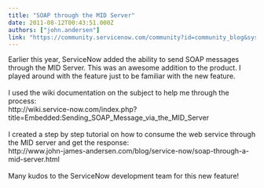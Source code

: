```yaml
---
title: "SOAP through the MID Server"
date: 2011-08-12T00:43:51.000Z
authors: ["john.andersen"]
link: "https://community.servicenow.com/community?id=community_blog&sys_id=ee6c6ea1dbd0dbc01dcaf3231f961982"
---
```

<p>Earlier this year, ServiceNow added the ability to send SOAP messages through the MID Server. This was an awesome addition to the product. I played around with the feature just to be familiar with the new feature.<br /><br />I used the wiki documentation on the subject to help me through the process:<br />http://wiki.service-now.com/index.php?title=Embedded:Sending_SOAP_Message_via_the_MID_Server<br /><br />I created a step by step tutorial on how to consume the web service through the MID server and get the response:<br />http://www.john-james-andersen.com/blog/service-now/soap-through-a-mid-server.html<br /><br />Many kudos to the ServiceNow development team for this new feature!</p>